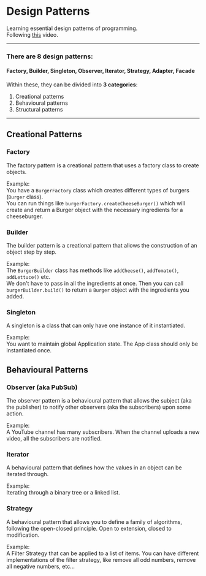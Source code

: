 # Design Patterns

Learning essential design patterns of programming.\
Following [this](https://www.youtube.com/watch?v=tAuRQs_d9F8&ab_channel=NeetCode) video.

---

### There are 8 design patterns:
#### Factory, Builder, Singleton, Observer, Iterator, Strategy, Adapter, Facade

Within these, they can be divided into **3 categories**:
1. Creational patterns
2. Behavioural patterns
3. Structural patterns

---

## Creational Patterns

### Factory
The factory pattern is a creational pattern that uses a factory class to create objects.

Example:\
You have a `BurgerFactory` class which creates different types of burgers (`Burger` class).\
You can run things like `burgerFactory.createCheeseBurger()` which will create and return a 
Burger object with the necessary ingredients for a cheeseburger.

### Builder
The builder pattern is a creational pattern that allows the construction of an object step by step.

Example:\
The `BurgerBuilder` class has methods like `addCheese()`, `addTomato()`, `addLettuce()` etc.\
We don't have to pass in all the ingredients at once.
Then you can call `burgerBuilder.build()` to return a `Burger` object with the ingredients you added.

### Singleton
A singleton is a class that can only have one instance of it instantiated.

Example:\
You want to maintain global Application state. The App class should only be instantiated once.

## Behavioural Patterns

### Observer (aka PubSub)
The observer pattern is a behavioural pattern that allows the subject (aka the publisher) to notify
other observers (aka the subscribers) upon some action.

Example:\
A YouTube channel has many subscribers. When the channel uploads a new video, all the subscribers
are notified.

### Iterator
A behavioural pattern that defines how the values in an object can be iterated through.

Example:\
Iterating through a binary tree or a linked list.

### Strategy
A behavioural pattern that allows you to define a family of algorithms, following the open-closed principle.
Open to extension, closed to modification.

Example:\
A Filter Strategy that can be applied to a list of items. You can have different implementations of the
filter strategy, like remove all odd numbers, remove all negative numbers, etc...